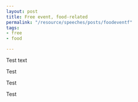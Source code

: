 ```yaml
---
layout: post
title: Free event, food-related
permalink: "/resource/speeches/posts/foodeventf"
tags:
- free
- food

---
```


Test text 

Test 

Test

Test
